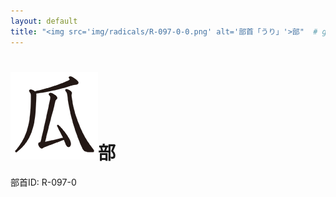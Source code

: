 ```yaml
---
layout: default
title: "<img src='img/radicals/R-097-0-0.png' alt='部首「うり」'>部"  # glyphをタイトルに使用
---
```


# <img src='img/radicals/R-097-0-0.png' alt='部首「うり」'>部
部首ID: R-097-0
